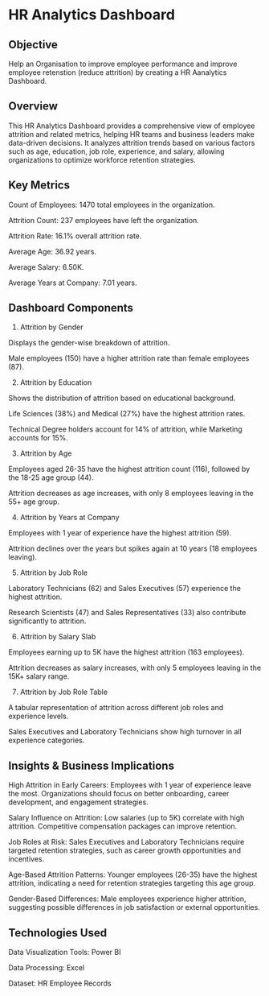 
# HR Analytics Dashboard

## Objective 

Help an Organisation to improve employee performance and improve employee retenstion (reduce attrition) by creating a HR Aanalytics Dashboard.

## Overview

This HR Analytics Dashboard provides a comprehensive view of employee attrition and related metrics, helping HR teams and business leaders make data-driven decisions. It analyzes attrition trends based on various factors such as age, education, job role, experience, and salary, allowing organizations to optimize workforce retention strategies.

## Key Metrics

Count of Employees: 1470 total employees in the organization.

Attrition Count: 237 employees have left the organization.

Attrition Rate: 16.1% overall attrition rate.

Average Age: 36.92 years.

Average Salary: 6.50K.

Average Years at Company: 7.01 years.

## Dashboard Components

1. Attrition by Gender

Displays the gender-wise breakdown of attrition.

Male employees (150) have a higher attrition rate than female employees (87).

2. Attrition by Education

Shows the distribution of attrition based on educational background.

Life Sciences (38%) and Medical (27%) have the highest attrition rates.

Technical Degree holders account for 14% of attrition, while Marketing accounts for 15%.

3. Attrition by Age

Employees aged 26-35 have the highest attrition count (116), followed by the 18-25 age group (44).

Attrition decreases as age increases, with only 8 employees leaving in the 55+ age group.

4. Attrition by Years at Company

Employees with 1 year of experience have the highest attrition (59).

Attrition declines over the years but spikes again at 10 years (18 employees leaving).

5. Attrition by Job Role

Laboratory Technicians (62) and Sales Executives (57) experience the highest attrition.

Research Scientists (47) and Sales Representatives (33) also contribute significantly to attrition.

6. Attrition by Salary Slab

Employees earning up to 5K have the highest attrition (163 employees).

Attrition decreases as salary increases, with only 5 employees leaving in the 15K+ salary range.

7. Attrition by Job Role Table

A tabular representation of attrition across different job roles and experience levels.

Sales Executives and Laboratory Technicians show high turnover in all experience categories.

## Insights & Business Implications

High Attrition in Early Careers: Employees with 1 year of experience leave the most. Organizations should focus on better onboarding, career development, and engagement strategies.

Salary Influence on Attrition: Low salaries (up to 5K) correlate with high attrition. Competitive compensation packages can improve retention.

Job Roles at Risk: Sales Executives and Laboratory Technicians require targeted retention strategies, such as career growth opportunities and incentives.

Age-Based Attrition Patterns: Younger employees (26-35) have the highest attrition, indicating a need for retention strategies targeting this age group.

Gender-Based Differences: Male employees experience higher attrition, suggesting possible differences in job satisfaction or external opportunities.

## Technologies Used

Data Visualization Tools: Power BI

Data Processing: Excel

Dataset: HR Employee Records

